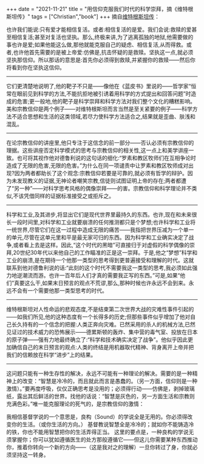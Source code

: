 +++ 
date = "2021-11-21"
title = "用信仰克服我们时代的科学崇拜，摘《维特根斯坦传》"
tags = ["Christian","book"]
+++
摘自[维特根斯坦传](https://book.douban.com/subject/6152040)：

也许我们能说:只有爱才能相信复活。或者:相信复活的是爱。我们会说:救赎的爱甚至相信复活;甚至对复活也坚执。那么,终极来讲,为了逃离孤独的地狱,他需要做的事也许是爱;如果他能这么做,那他就能克服自己的疑虑、相信复活,从而得救。或者,也许他首先需要的是被上帝爱:仿佛是,抗击怀疑的是救赎。坚执这一点,就必须坚执那信仰。所以那话的意思是:首先你必须得到救赎,并紧握你的救赎——然后你将看到你在坚执这信仰。

---

它们更清楚地说明了,他的靶子不只是——像他在《蓝皮书》里说的——哲学家“恒常在眼前见到科学的方法,不能抗拒地被引诱着用科学的方式提出和回答问题”时造成的危害;更一般地,他的靶子是科学崇拜和科学方法对我们整个文化的糟糕影响。美和宗教信仰是两个例子——对维特根斯坦而言当然是至关紧要的例子——科学方法不适合思想和生活的这类领域,若尽力使科学方法适合之,结果就是歪曲、肤浅和混乱。

---

在论宗教信仰的讲座里,他只专注于这信念的前一部分——否认必须有宗教信仰的理据。这些讲座否定科学模式的思考与宗教信仰的相关性,这一点上和美学讲座一致。也可将其视作他对德鲁利说的这句话的细化:“罗素和教区牧师们在互相争论时造成了无限的危害,无限的危害。”为什么在同一项谴责中让罗素和教区牧师成对出现?因为两者都助长了这个观念:宗教信仰若要是可靠的,就必须有哲学的辩护。因为未发现教义的证据,无神论者嘲笑宗教,信徒则试图证明上帝的存在;两者都遭了“另一种”——对科学思考风格的偶像崇拜——的害。宗教信仰和科学理论并不类似,不该凭借同样的证据标准接受之或拒斥之。

---

科学和工业,及其进步,将显出它们是现代世界里最持久的东西。也许,现在和未来很长一段时间里,对科学和工业就要崩溃的任何推测都只是个梦想;也许科学和工业将一统世界,尽管它们在这一过程中造成无限的痛苦——我指把世界压减为一个单一的单元,尽管在这单元里和平是最无家可归的东西。因为科学和工业确实决定了战争,或者看上去是这样。因此,“这个时代的黑暗”可直接归于对虚假的科学偶像的崇拜,20世纪30年代以来他自己的工作瞄准的正是这一崇拜。于是,他之“梦想”科学和工业的崩溃,是在期待一个他那一类型的思考得到更普遍接受和理解的时代。这就联系到他对德鲁利说的话:“此刻的这个时代不需要我这一类型的思考,我必须如此强力地逆潮流而游。也许一百年后人们才真的需要我正写的东西。”可是,如果“他们”真要这么干,如果末日预言的观点不荒谬,那么,那种时候也许永远不会到来。永远不会有一个需要他那一类型思考的时代。

---

维特根斯坦对人性命运的悲观态度,不是结束第二次世界大战的灾难性事件引起的——如我们所见,他的这种态度有一个长得多的历史;但那些事件似乎增加了他对自己长久持有的一个信念的把握:人类正奔向灾难。已然采用的杀人的机械方法,已然见证过的技术威力的恐怖展示——德累斯顿的轰炸、集中营的毒气室、投放在日本的原子弹——强有力地最终确立了:“科学和技术确实决定了战争”。他似乎因此更加确信自己的末日预言的观点:人类的终结是用机器取代精神、背身离开上帝并把我们的信赖放在科学“进步”上的结果。

---

这问题只能有一种生存性的解决，永远不可能有一种理论的解决。需要的是一种精神上的改变：“智慧是冷冷的，而且就此而言是愚蠢的。（另一方面，信仰则是一种激情）。”要再度呼吸，仅仅正确思考是没用的；必须得行动——仿佛是，剥掉玻璃纸，露出其后鲜活的世界。找他的话说：“智慧是灰色的，另一方面生活和宗教则充满色彩。”唯一能克服理论的死气的，是宗教信仰的激情：

我相信基督学说的一个意思是，良构（Sound）的学说全是无用的。你必须得改变你的生活。（或你生活的方向。）
基督教说智慧全是冷冷的；就如你不能铸造冷的铁，你也不能用智慧把你的生活弄得正当。
这里的要点是，一种良构的学说无须掌握你；你可以犹如遵循医生的处方那般遵循它——但这儿你需要某种东西推动你，推着你转向一个新的方向——（这是我对之的理解）一旦你转过了身，你就必须坚持这一转身。

